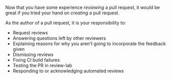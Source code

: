 Now that you have some experience _reviewing_ a pull request, it would be great if you tried your hand on _creating_ a pull request. 

As the author of a pull request, it is your responsibility to:

- Request reviews
- Answering questions left by other reviewers
- Explaining reasons for why you aren't going to incorporate the feedback given
- Dismissing reviews
- Fixing CI build failures
- Testing the PR in review-lab
- Responding to or acknowledging automated reviews

